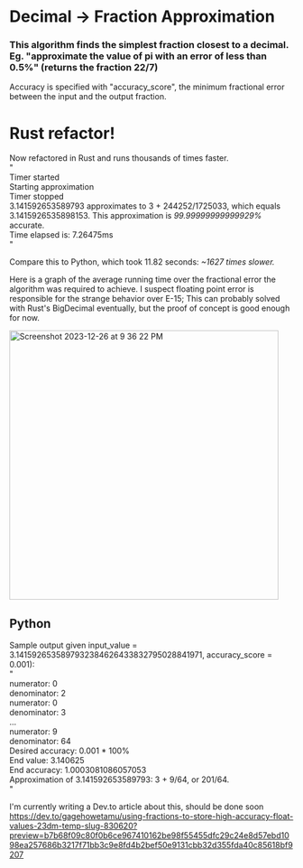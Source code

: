 # Decimal -> Fraction Approximation

### This algorithm finds the simplest fraction closest to a decimal. Eg. "approximate the value of pi with an error of less than 0.5%" (returns the fraction 22/7)

Accuracy is specified with "accuracy_score", the minimum fractional error
between the input and the output fraction.    

# Rust refactor!
Now refactored in Rust and runs thousands of times faster.    
"    
Timer started    
Starting approximation    
Timer stopped    
3.141592653589793 approximates to 3 + 244252/1725033, which equals 3.1415926535898153. This approximation is *99.99999999999929%* accurate.    
Time elapsed is: 7.26475ms    
"

Compare this to Python, which took 11.82 seconds: *~1627 times slower.*

Here is a graph of the average running time over the fractional error the algorithm was required to achieve. I suspect floating point error is responsible for the strange behavior over E-15; This can probably solved with Rust's BigDecimal eventually, but the proof of concept is good enough for now.    

<img width="477" alt="Screenshot 2023-12-26 at 9 36 22 PM" src="https://github.com/GageHoweTamu/decimal-fraction-approximator/assets/116420022/24e9aec8-0cb8-4a24-8b2e-e388919f2bb2">

## Python

Sample output given input_value = 3.1415926535897932384626433832795028841971, accuracy_score = 0.001):    
"    
numerator:  0    
denominator:  2    
numerator:  0    
denominator:  3        
...    
numerator:  9    
denominator:  64    
Desired accuracy: 0.001 * 100%    
End value: 3.140625    
End accuracy: 1.0003081086057053    
Approximation of 3.141592653589793: 3 + 9/64, or 201/64.    
"    


I'm currently writing a Dev.to article about this, should be done soon    
https://dev.to/gagehowetamu/using-fractions-to-store-high-accuracy-float-values-23dm-temp-slug-830620?preview=b7b68f09c80f0b6ce967410162be98f55455dfc29c24e8d57ebd1098ea257686b3217f71bb3c9e8fd4b2bef50e9131cbb32d355fda40c85618bf9207
